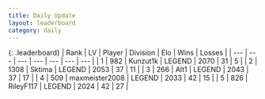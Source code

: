 ```yaml
---
title: Daily Update
layout: leaderboard
category: daily
---
```


{: .leaderboard}
| Rank | LV | Player | Division | Elo | Wins | Losses |
| --- | --- | --- | --- | --- | --- | --- |
| <span data-change="1">1</span> | 982 | <span title="ID: 392407">Kunzut1k</span> | LEGEND | <span data-change="47">2070</span> | <span data-change="8">31</span> | <span data-change="0">5</span> |
| <span data-change="-1">2</span> | 1308 | <span title="ID: 353063">Sktima</span> | LEGEND | <span data-change="7">2053</span> | <span data-change="1">37</span> | <span data-change="0">11</span> |
| <span data-change="3">3</span> | 266 | <span title="ID: 443550">Alt1</span> | LEGEND | <span data-change="37">2043</span> | <span data-change="11">37</span> | <span data-change="5">17</span> |
| <span data-change="6">4</span> | 509 | <span title="ID: 410122">maxmeister2008</span> | LEGEND | <span data-change="33">2033</span> | <span data-change="12">42</span> | <span data-change="3">15</span> |
| <span data-change="34">5</span> | 826 | <span title="ID: 250052">RileyF117</span> | LEGEND | <span data-change="172">2024</span> | <span data-change="32">42</span> | <span data-change="18">27</span> |